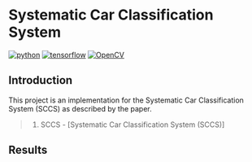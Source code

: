 # Systematic Car Classification System
[![python](https://img.shields.io/badge/Python-3.x-ff69b4.svg)](https://github.com/luyanger1799/Amazing-Semantic-Segmentation.git)
[![tensorflow](https://img.shields.io/badge/Tensorflow-1.1x%7C2.0-brightgreen.svg)](https://github.com/luyanger1799/Amazing-Semantic-Segmentation.git)
[![OpenCV](https://img.shields.io/badge/OpenCV-3.x%7C4.x-orange.svg)](https://github.com/luyanger1799/Amazing-Semantic-Segmentation.git)

## Introduction
This project is an implementation for the Systematic Car Classification System (SCCS) as described by the paper.

>1. SCCS - [Systematic Car Classification System (SCCS)]

## Results